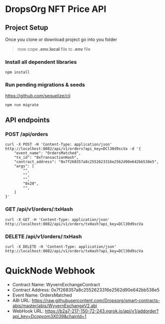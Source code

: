 # DropsOrg NFT Price API

## Project Setup

Once you clone or download project go into you folder

> now cope **.env.local** file to **.env** file

### Install all dependent libraries

```
npm install
```

### Run pending migrations & seeds

https://github.com/sequelize/cli

```
npm run migrate
```

## API endpoints

### POST /api/orders

```
curl -X POST -H 'Content-Type: application/json' http://localhost:8082/api/v1/orders?api_key=DCl30d9scVa -d '{
    "event_name": "OrdersMatched",
    "tx_id": "0xTransactionHash",
    "contract_address": "0x7f268357a8c2552623316e2562d90e642bb538e5",
    "args": [
        "",
        "",
        "",
        "0x20",
        "",
    ]
}'
```

### GET /api/v1/orders/:txHash

```
curl -X GET -H 'Content-Type: application/json' http://localhost:8082/api/v1/orders/txHash?api_key=DCl30d9scVa
```

### DELETE /api/v1/orders/:txHash

```
curl -X DELETE -H 'Content-Type: application/json' http://localhost:8082/api/v1/orders/txHash?api_key=DCl30d9scVa
```

# QuickNode Webhook

- Contract Name:
  WyvernExchangeContract
- Contract Address:
  0x7f268357a8c2552623316e2562d90e642bb538e5
- Event Name:
  OrdersMatched
- ABI URL:
  https://raw.githubusercontent.com/Dropsorg/smart-contracts-abis/master/abis/WyvernExchangeV2.abi
- WebHook URL:
  https://b2a7-217-150-72-243.ngrok.io/api/v1/addorder?api_key=Dcopvom3X039&chainId=1
